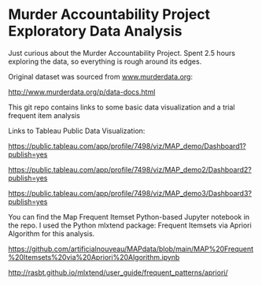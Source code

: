 # Murder Accountability Project Exploratory Data Analysis

Just curious about the Murder Accountability Project. Spent 2.5 hours exploring the data, so everything is rough around its edges.

Original dataset was sourced from www.murderdata.org: 

http://www.murderdata.org/p/data-docs.html

This git repo contains links to some basic data visualization and a trial frequent item analysis

Links to Tableau Public Data Visualization:

https://public.tableau.com/app/profile/7498/viz/MAP_demo/Dashboard1?publish=yes

https://public.tableau.com/app/profile/7498/viz/MAP_demo2/Dashboard2?publish=yes

https://public.tableau.com/app/profile/7498/viz/MAP_demo3/Dashboard3?publish=yes

You can find the Map Frequent Itemset Python-based Jupyter notebook in the repo. I used the Python mlxtend package: Frequent Itemsets via Apriori Algorithm for this analysis. 

https://github.com/artificialnouveau/MAPdata/blob/main/MAP%20Frequent%20Itemsets%20via%20Apriori%20Algorithm.ipynb

http://rasbt.github.io/mlxtend/user_guide/frequent_patterns/apriori/
